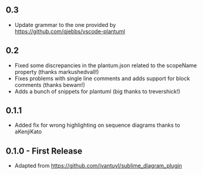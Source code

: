 ## 0.3
* Update grammar to the one provided by https://github.com/qjebbs/vscode-plantuml

## 0.2
* Fixed some discrepancies in the plantum.json related to the scopeName property (thanks markushedvall!)
* Fixes problems with single line comments and adds support for block comments (thanks bewam!)
* Adds a bunch of snippets for plantuml (big thanks to trevershick!)

## 0.1.1
* Added fix for wrong highlighting on sequence diagrams thanks to aKenjiKato

## 0.1.0 - First Release
* Adapted from https://github.com/jvantuyl/sublime_diagram_plugin
